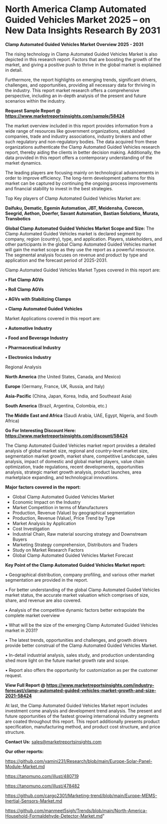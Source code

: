  # North America Clamp Automated Guided Vehicles Market 2025 – on New Data Insights Research By 2031

<Strong> Clamp Automated Guided Vehicles Market Overview 2025 - 2031</strong>

The rising technology in Clamp Automated Guided Vehicles Market is also depicted in this research report. Factors that are boosting the growth of the market, and giving a positive push to thrive in the global market is explained in detail.

Furthermore, the report highlights on emerging trends, significant drivers, challenges, and opportunities, providing all necessary data for thriving in the industry. This report market research offers a comprehensive perspective, including an in-depth analysis of the present and future scenarios within the industry.

<strong>Request Sample Report @ <a href=https://www.marketreportsinsights.com/sample/58424>https://www.marketreportsinsights.com/sample/58424</a></strong>

The market overview included in this report provides information from a wide range of resources like government organizations, established companies, trade and industry associations, industry brokers and other such regulatory and non-regulatory bodies. The data acquired from these organizations authenticate the Clamp Automated Guided Vehicles research report, thereby aiding the clients in better decision making. Additionally, the data provided in this report offers a contemporary understanding of the market dynamics.

The leading players are focusing mainly on technological advancements in order to improve efficiency. The long-term development patterns for this market can be captured by continuing the ongoing process improvements and financial stability to invest in the best strategies.

Top Key players of Clamp Automated Guided Vehicles Market are:

<strong>Daifuku, Dematic, Egemin Automation, JBT, Meidensha, Corecon, Seegrid, Aethon, Doerfer, Savant Automation, Bastian Solutions, Murata, Transbotics</strong>

<strong><b>Global Clamp Automated Guided Vehicles Market Scope and Size:</b></strong>
The Clamp Automated Guided Vehicles market is declared segment by company, region (country), type, and application. Players, stakeholders, and other participants in the global Clamp Automated Guided Vehicles market will gain the market scope as they use the report as a powerful resource. The segmental analysis focuses on revenue and product by type and application and the forecast period of 2025-2031.

Clamp Automated Guided Vehicles Market Types covered in this report are:

<strong>• Flat Clamp AGVs

• Roll Clamp AGVs

• AGVs with Stabilizing Clamps

• Clamp Automated Guided Vehicles</strong>

Market Applications covered in this report are:

<strong>• Automotive Industry

• Food and Beverage Industry

• Pharmaceutical Industry

• Electronics Industry</strong> 

Regional Analysis

<strong>North America</strong> (the United States, Canada, and Mexico)

<strong>Europe</strong> (Germany, France, UK, Russia, and Italy)

<strong>Asia-Pacific</strong> (China, Japan, Korea, India, and Southeast Asia)

<strong>South America</strong> (Brazil, Argentina, Colombia, etc.)

<strong>The Middle East and Africa</strong> (Saudi Arabia, UAE, Egypt, Nigeria, and South Africa)

<strong>Go For Interesting Discount Here: <a href=https://www.marketreportsinsights.com/discount/58424>https://www.marketreportsinsights.com/discount/58424</a></strong>

The Clamp Automated Guided Vehicles market report provides a detailed analysis of global market size, regional and country-level market size, segmentation market growth, market share, competitive Landscape, sales analysis, impact of domestic and global market players, value chain optimization, trade regulations, recent developments, opportunities analysis, strategic market growth analysis, product launches, area marketplace expanding, and technological innovations.

<strong><b>Major factors covered in the report:</b></strong>
<ul>
  <li>Global Clamp Automated Guided Vehicles Market </li>
  <li>Economic Impact on the Industry</li>
  <li>Market Competition in terms of Manufacturers</li>
  <li>Production, Revenue (Value) by geographical segmentation</li>
  <li>Production, Revenue (Value), Price Trend by Type</li>
  <li>Market Analysis by Application</li>
  <li>Cost Investigation</li>
  <li>Industrial Chain, Raw material sourcing strategy and Downstream Buyers</li>
  <li>Marketing Strategy comprehension, Distributors and Traders</li>
  <li>Study on Market Research Factors</li>
  <li>Global Clamp Automated Guided Vehicles Market Forecast</li>
</ul>

<strong><b>Key Point of the Clamp Automated Guided Vehicles Market report:</b></strong>

• Geographical distribution, company profiling, and various other market segmentation are provided in the report.

• For better understanding of the global Clamp Automated Guided Vehicles market status, the accurate market valuation which comprises of size, share, and revenue are also covered.

• Analysis of the competitive dynamic factors better extrapolate the complete market overview

• What will be the size of the emerging Clamp Automated Guided Vehicles market in 2031?

• The latest trends, opportunities and challenges, and growth drivers provide better construal of the Clamp Automated Guided Vehicles Market.

• In-detail industrial analysis, sales study, and production understanding shed more light on the future market growth rate and scope.

• Report also offers the opportunity for customization as per the customer request.

<strong><b>View Full Report @ <a href=https://www.marketreportsinsights.com/industry-forecast/clamp-automated-guided-vehicles-market-growth-and-size-2021-58424>https://www.marketreportsinsights.com/industry-forecast/clamp-automated-guided-vehicles-market-growth-and-size-2021-58424</a></b></strong>


At last, the Clamp Automated Guided Vehicles Market report includes investment come analysis and development trend analysis. The present and future opportunities of the fastest growing international industry segments are coated throughout this report. This report additionally presents product specification, manufacturing method, and product cost structure, and price structure.

<strong>Contact Us:</strong>
sales@marketreportsinsights.com

<strong>Our other reports:</strong>

<a href=https://github.com/yamini231/Research/blob/main/Europe-Solar-Panel-Module-Market.md>https://github.com/yamini231/Research/blob/main/Europe-Solar-Panel-Module-Market.md</a>

<a href=https://tanomuno.com/illust/480719>https://tanomuno.com/illust/480719</a>

<a href=https://tanomuno.com/illust/478482>https://tanomuno.com/illust/478482</a>

<a href=https://github.com/cargo2301/Marketing-trend/blob/main/Europe-MEMS-Inertial-Sensors-Market.md>https://github.com/cargo2301/Marketing-trend/blob/main/Europe-MEMS-Inertial-Sensors-Market.md</a>

<a href=https://github.com/manmeet5sigh/Trends/blob/main/North-America-Household-Formaldehyde-Detector-Market.md>https://github.com/manmeet5sigh/Trends/blob/main/North-America-Household-Formaldehyde-Detector-Market.md</a>"
